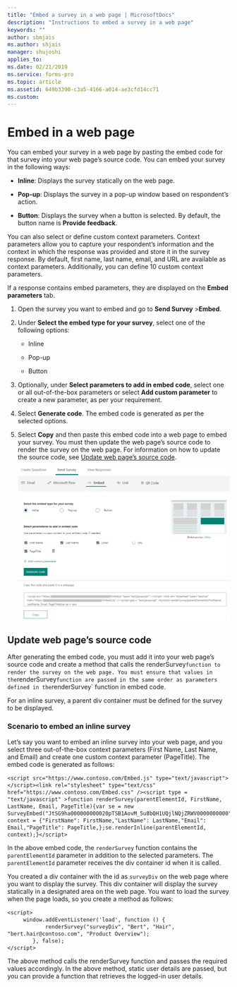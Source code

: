 ```yaml
---
title: "Embed a survey in a web page | MicrosoftDocs"
description: "Instructions to embed a survey in a web page"
keywords: ""
author: sbmjais
ms.author: shjais
manager: shujoshi
applies_to: 
ms.date: 02/21/2019
ms.service: forms-pro
ms.topic: article
ms.assetid: 649b3390-c3a5-4166-a014-ae3cfd14cc71
ms.custom: 
---
```

# Embed in a web page

You can embed your survey in a web page by pasting the embed code for that survey into your web page’s source code. You can embed your survey in the following ways:

- **Inline**: Displays the survey statically on the web page.

- **Pop-up**: Displays the survey in a pop-up window based on respondent’s action.

- **Button**: Displays the survey when a button is selected. By default, the button name is **Provide feedback**.

You can also select or define custom context parameters. Context parameters allow you to capture your respondent’s information and the context in which the response was provided and store it in the survey response. By default, first name, last name, email, and URL are available as context parameters. Additionally, you can define 10 custom context parameters.

If a response contains embed parameters, they are displayed on the **Embed parameters** tab.

1.  Open the survey you want to embed and go to **Send Survey** &gt;**Embed**.

2.  Under **Select the embed type for your survey**, select one of the following options:

    -   Inline

    -   Pop-up

    -   Button

3.  Optionally, under **Select parameters to add in embed code**, select one or all out-of-the-box parameters or select **Add custom parameter** to create a new parameter, as per your requirement.

4.  Select **Generate code**. The embed code is generated as per the selected options.

5.  Select **Copy** and then paste this embed code into a web page to embed your survey. You must then update the web page’s source code to render the survey on the web page. For information on how to update the source code, see [Update web page’s source code](#update-web-pages-source-code).  

    ![embed a survey in a web page](media/survey-embed.png "Embed a survey in a web page")  

## Update web page’s source code

After generating the embed code, you must add it into your web page’s source code and create a method that calls the renderSurvey` function to render the survey on the web page. You must ensure that values in the `renderSurvey` function are passed in the same order as parameters defined in the `renderSurvey` function in embed code.

For an inline survey, a parent div container must be defined for the survey to be displayed.

### Scenario to embed an inline survey

Let’s say you want to embed an inline survey into your web page, and you select three out-of-the-box context parameters (First Name, Last Name, and Email) and create one custom context parameter (PageTitle). The embed code is generated as follows:

```
<script src="https://www.contoso.com/Embed.js" type="text/javascript"></script><link rel="stylesheet" type="text/css" href="https://www.contoso.com/Embed.css" /><script type = "text/javascript" >function renderSurvey(parentElementId, FirstName, LastName, Email, PageTitle){var se = new SurveyEmbed("JtSG9ha000000000020pTSB1AovM_5u8bQH1UQjlNQjZRWV0000000000","https://www.contoso.com/");var context = {"FirstName": FirstName,"LastName": LastName,"Email": Email,"PageTitle": PageTitle,};se.renderInline(parentElementId, context);}</script>
```

In the above embed code, the `renderSurvey` function contains the `parentElementId` parameter in addition to the selected parameters. The `parentElementId` parameter receives the div container id when it is called.

You created a div container with the id as `surveyDiv` on the web page where you want to display the survey. This div container will display the survey statically in a designated area on the web page. You want to load the survey when the page loads, so you create a method as follows:

```
<script>
	 window.addEventListener('load', function () {
            renderSurvey("surveyDiv", "Bert", "Hair", "bert.hair@contoso.com", "Product Overview");
        }, false);
</script>

```

The above method calls the renderSurvey function and passes the required values accordingly. In the above method, static user details are passed, but you can provide a function that retrieves the logged-in user details.

